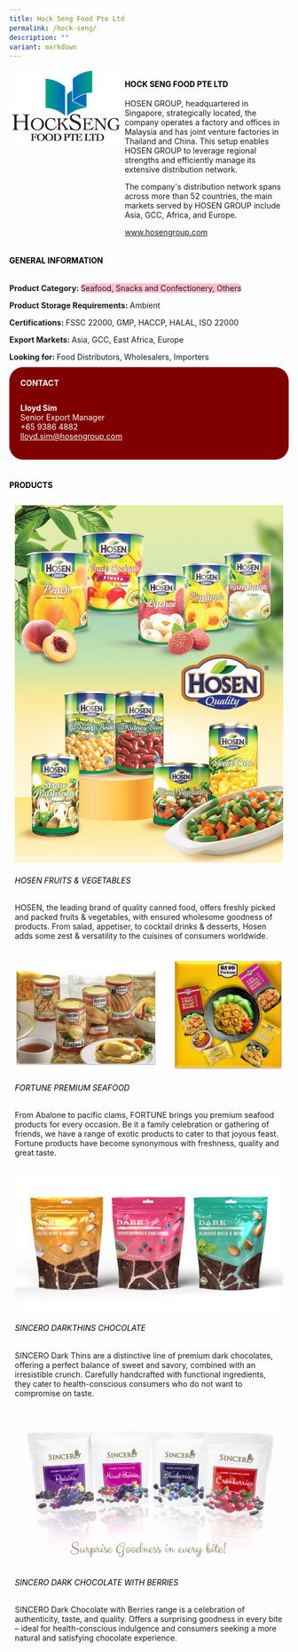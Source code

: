 ```yaml
---
title: Hock Seng Food Pte Ltd
permalink: /hock-seng/
description: ""
variant: markdown
---
```

<div class="flex-paragraph">
	<div style="display: flex; flex-wrap: wrap;" class="flex-container">
		<div style="flex: 1 1 40%; display: block;" class="card sgds">
			<img src="/images/Hock%20Seng/hock_seng_logo.png">
		</div>
		<div style="flex: 1 1 58%; display: block; margin-left: 3px" class="card-sgds">
			<h4 style="text-transform: uppercase; color: black;"><b>Hock Seng Food Pte Ltd</b></h4>
			<p>HOSEN GROUP, headquartered in Singapore, strategically located, the company operates a factory and offices in Malaysia and has joint venture factories in Thailand and China. This setup enables HOSEN GROUP to leverage regional strengths and efficiently manage its extensive distribution network.</p>
			<p>The company's distribution network spans across more than 52 countries, the main markets served by HOSEN GROUP include Asia, GCC, Africa, and Europe.</p>
			<p><a target="_blank" href="https://www.hosengroup.com">www.hosengroup.com</a></p>
		</div>
	</div>
</div>

<h4 style="text-transform: uppercase; color: black;">
	<b>General Information</b>
</h4>
<div style="display: flex; flex-wrap: wrap;" class="flex-container">
	<div style="flex: 1 1 65%; display: block; align-self: stretch" class="card sgds">
		<div class="flex-paragraph">
			<p>
				<b>Product Category: </b>
				<span style="background-color: pink; border-radius: 10px;">Seafood, Snacks and Confectionery, Others</span>
			</p>
			<p>
				<b>Product Storage Requirements: </b>Ambient
			</p>
			<p>
				<b>Certifications: </b>FSSC 22000, GMP, HACCP, HALAL, ISO 22000
			</p>
			<p>
				<b>Export Markets: </b>Asia, GCC, East Africa, Europe
			</p>
			<p style="margin-bottom: 10px;">
				<b>Looking for: </b>Food Distributors, Wholesalers, Importers
			</p>
		</div>
	</div>
	<div style="flex: 1 1 35%; padding: 10px; display: block; background-color: maroon; border-radius: 25px; align-self: center;" class="card sgds">
		<h4 style="color: white; margin-top: 10px; margin-left: 10px;">CONTACT</h4>
		<div class="flex-paragraph">
			<p style="padding: 10px; color: white;">
				<b>Lloyd Sim</b>
				<br>Senior Export Manager<br>+65 9386 4882<br>
				<a style="color: white;" href="mailto:lloyd.sim@hosengroup.com">lloyd.sim@hosengroup.com</a>
			</p>
		</div>
	</div>
</div>
<br>
<h4 style="text-transform: uppercase; color: black;">
	<b>Products</b>
</h4>
<div style="display: flex; flex-wrap: wrap;">
	<div style="flex: 1 1 47%; margin: 10px; display: block;" class="card sgds">
		<div style="display: block;" class="flex-image">
			<img src="/images/Hock%20Seng/hock_seng_product_01.jpg">
		</div>
		<div class="flex-paragraph">
			<h6 style="text-transform: uppercase; color: black;">Hosen Fruits &amp; Vegetables</h6>
			<p>HOSEN, the leading brand of quality canned food, offers freshly picked and packed fruits &amp; vegetables, with ensured wholesome goodness of products.  From salad, appetiser, to cocktail drinks &amp; desserts, Hosen adds some zest &amp; versatility to the cuisines of consumers worldwide.</p>
		</div>
	</div>
	<div style="flex: 1 1 47%; margin: 10px; display: block;" class="card sgds">
		<div style="display: block;" class="flex-image">
			<img src="/images/Hock%20Seng/hock_seng_product_02.jpg">
		</div>
		<div class="flex-paragraph">
			<h6 style="text-transform: uppercase; color: black;">Fortune Premium Seafood</h6>
			<p>From Abalone to pacific clams, FORTUNE brings you premium seafood products for every occasion. Be it a family celebration or gathering of friends, we have a range of exotic products to cater to that joyous feast.  Fortune products have become synonymous with freshness, quality and great taste.</p>
		</div>
	</div>
	<div style="flex: 1 1 47%; margin: 10px; display: block;" class="card sgds">
		<div style="display: block;" class="flex-image">
			<img src="/images/Hock%20Seng/hock_seng_product_03.jpg">
		</div>
		<div class="flex-paragraph">
			<h6 style="text-transform: uppercase; color: black;">Sincero Darkthins Chocolate</h6>
			<p>SINCERO Dark Thins are a distinctive line of premium dark chocolates, offering a perfect balance of sweet and savory, combined with an irresistible crunch. Carefully handcrafted with functional ingredients, they cater to health-conscious consumers who do not want to compromise on taste.</p>
		</div>
	</div>
	<div style="flex: 1 1 47%; margin: 10px; display: block;" class="card sgds">
		<div style="display: block;" class="flex-image">
			<img src="/images/Hock%20Seng/hock_seng_product_04.jpg">
		</div>
		<div class="flex-paragraph">
			<h6 style="text-transform: uppercase; color: black;">Sincero Dark Chocolate With Berries</h6>
			<p>SINCERO Dark Chocolate with Berries range is a celebration of authenticity, taste, and quality. Offers a surprising goodness in every bite – ideal for health-conscious indulgence and consumers seeking a more natural and satisfying chocolate experience.</p>
		</div>
	</div>
</div>